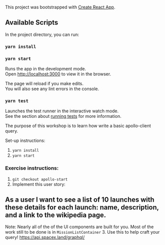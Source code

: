This project was bootstrapped with [Create React App](https://github.com/facebook/create-react-app).

## Available Scripts

In the project directory, you can run:

### `yarn install`

### `yarn start`

Runs the app in the development mode.<br />
Open [http://localhost:3000](http://localhost:3000) to view it in the browser.

The page will reload if you make edits.<br />
You will also see any lint errors in the console.

### `yarn test`

Launches the test runner in the interactive watch mode.<br />
See the section about [running tests](https://facebook.github.io/create-react-app/docs/running-tests) for more information.

The purpose of this workshop is to learn how write a basic apollo-client query. 

Set-up instructions:
1. `yarn install` 
2. `yarn start` 

### Exercise instructions: 
1. `git checkout apollo-start`
2. Implement this user story: 
## As a user I want to see a list of 10 launches with these details for each launch: name, description, and a link to the wikipedia page. 
  Note: Nearly all of the of the UI components are built for you. Most of the work still to be done is in `MissionListContainer`
3. Use this to help craft your query! https://api.spacex.land/graphql/
